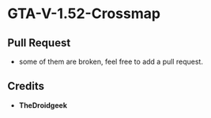 # GTA-V-1.52-Crossmap

## Pull Request

* some of them are broken, feel free to add a pull request.

## Credits

* **TheDroidgeek**
